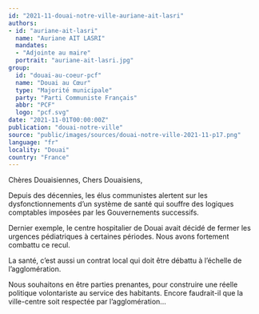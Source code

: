 ```yaml
---
id: "2021-11-douai-notre-ville-auriane-ait-lasri"
authors:
- id: "auriane-ait-lasri"
  name: "Auriane AIT LASRI"
  mandates: 
  - "Adjointe au maire"
  portrait: "auriane-ait-lasri.jpg"
group:
  id: "douai-au-coeur-pcf"
  name: "Douai au Cœur"
  type: "Majorité municipale"
  party: "Parti Communiste Français"
  abbr: "PCF"
  logo: "pcf.svg"
date: "2021-11-01T00:00:00Z"
publication: "douai-notre-ville"
source: "public/images/sources/douai-notre-ville-2021-11-p17.png"
language: "fr"
locality: "Douai"
country: "France"
---
```


Chères Douaisiennes, Chers Douaisiens,

Depuis des décennies, les élus communistes alertent sur les dysfonctionnements d’un système de santé qui souffre des logiques comptables imposées par les Gouvernements successifs.

Dernier exemple, le centre hospitalier de Douai avait décidé de fermer les urgences pédiatriques à certaines périodes. Nous avons fortement combattu ce recul.

La santé, c’est aussi un contrat local qui doit être débattu à l’échelle de l’agglomération.

Nous souhaitons en être parties prenantes, pour construire une réelle politique volontariste au service des habitants. Encore faudrait-il que la ville-centre soit respectée par l’agglomération…
